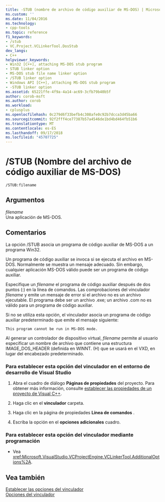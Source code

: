 ```yaml
---
title: -STUB (nombre de archivo de código auxiliar de MS-DOS) | Microsoft Docs
ms.custom: ''
ms.date: 11/04/2016
ms.technology:
- cpp-tools
ms.topic: reference
f1_keywords:
- /stub
- VC.Project.VCLinkerTool.DosStub
dev_langs:
- C++
helpviewer_keywords:
- Win32 [C++], attaching MS-DOS stub program
- STUB linker option
- MS-DOS stub file name linker option
- /STUB linker option
- Windows API [C++], attaching MS-DOS stub program
- -STUB linker option
ms.assetid: 65221ffe-4f9a-4a14-ac69-3cfb79b40b5f
author: corob-msft
ms.author: corob
ms.workload:
- cplusplus
ms.openlocfilehash: 0c279d6f33befb4c308afe0c92b7dcca3d45ba66
ms.sourcegitcommit: 92f2fff4ce77387b57a4546de1bd4bd464fb51b6
ms.translationtype: MT
ms.contentlocale: es-ES
ms.lasthandoff: 09/17/2018
ms.locfileid: "45707725"
---
```

# <a name="stub-ms-dos-stub-file-name"></a>/STUB (Nombre del archivo de código auxiliar de MS-DOS)

```
/STUB:filename
```

## <a name="arguments"></a>Argumentos

*filename*<br/>
Una aplicación de MS-DOS.

## <a name="remarks"></a>Comentarios

La opción /STUB asocia un programa de código auxiliar de MS-DOS a un programa Win32.

Un programa de código auxiliar se invoca si se ejecuta el archivo en MS-DOS. Normalmente se muestra un mensaje adecuado. Sin embargo, cualquier aplicación MS-DOS válido puede ser un programa de código auxiliar.

Especifique un *filename* el programa de código auxiliar después de dos puntos (:) en la línea de comandos. Las comprobaciones del vinculador *filename* y emite un mensaje de error si el archivo no es un archivo ejecutable. El programa debe ser un archivo .exe; un archivo .com no es válido para un programa de código auxiliar.

Si no se utiliza esta opción, el vinculador asocia un programa de código auxiliar predeterminado que emite el mensaje siguiente:

```
This program cannot be run in MS-DOS mode.
```

Al generar un controlador de dispositivo virtual, *filename* permite al usuario especificar un nombre de archivo que contiene una estructura IMAGE_DOS_HEADER (definida en WINNT. (H) que se usará en el VXD, en lugar del encabezado predeterminado.

### <a name="to-set-this-linker-option-in-the-visual-studio-development-environment"></a>Para establecer esta opción del vinculador en el entorno de desarrollo de Visual Studio

1. Abra el cuadro de diálogo **Páginas de propiedades** del proyecto. Para obtener más información, consulte [establecer las propiedades de un proyecto de Visual C++](../../ide/working-with-project-properties.md).

1. Haga clic en el **vinculador** carpeta.

1. Haga clic en la página de propiedades **Línea de comandos** .

1. Escriba la opción en el **opciones adicionales** cuadro.

### <a name="to-set-this-linker-option-programmatically"></a>Para establecer esta opción del vinculador mediante programación

- Vea <xref:Microsoft.VisualStudio.VCProjectEngine.VCLinkerTool.AdditionalOptions%2A>.

## <a name="see-also"></a>Vea también

[Establecer las opciones del vinculador](../../build/reference/setting-linker-options.md)<br/>
[Opciones del vinculador](../../build/reference/linker-options.md)